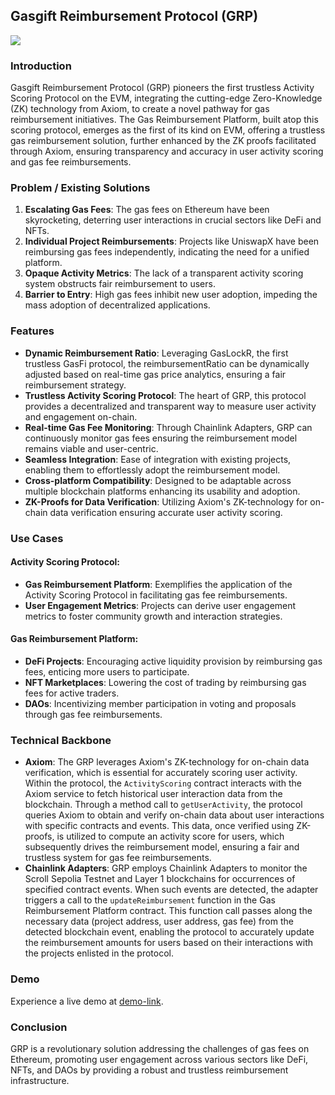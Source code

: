 ## Gasgift Reimbursement Protocol (GRP)

![](https://github.com/chiguayeshao/gas-reimbursement-platform/blob/main/public/gas-reimbursement.png)

### Introduction
Gasgift Reimbursement Protocol (GRP) pioneers the first trustless Activity Scoring Protocol on the EVM, integrating the cutting-edge Zero-Knowledge (ZK) technology from Axiom, to create a novel pathway for gas reimbursement initiatives. The Gas Reimbursement Platform, built atop this scoring protocol, emerges as the first of its kind on EVM, offering a trustless gas reimbursement solution, further enhanced by the ZK proofs facilitated through Axiom, ensuring transparency and accuracy in user activity scoring and gas fee reimbursements.


### Problem / Existing Solutions
1. **Escalating Gas Fees**: The gas fees on Ethereum have been skyrocketing, deterring user interactions in crucial sectors like DeFi and NFTs.
2. **Individual Project Reimbursements**: Projects like UniswapX have been reimbursing gas fees independently, indicating the need for a unified platform.
3. **Opaque Activity Metrics**: The lack of a transparent activity scoring system obstructs fair reimbursement to users.
4. **Barrier to Entry**: High gas fees inhibit new user adoption, impeding the mass adoption of decentralized applications.

### Features
- **Dynamic Reimbursement Ratio**: Leveraging GasLockR, the first trustless GasFi protocol, the reimbursementRatio can be dynamically adjusted based on real-time gas price analytics, ensuring a fair reimbursement strategy.
- **Trustless Activity Scoring Protocol**: The heart of GRP, this protocol provides a decentralized and transparent way to measure user activity and engagement on-chain.
- **Real-time Gas Fee Monitoring**: Through Chainlink Adapters, GRP can continuously monitor gas fees ensuring the reimbursement model remains viable and user-centric.
- **Seamless Integration**: Ease of integration with existing projects, enabling them to effortlessly adopt the reimbursement model.
- **Cross-platform Compatibility**: Designed to be adaptable across multiple blockchain platforms enhancing its usability and adoption.
- **ZK-Proofs for Data Verification**: Utilizing Axiom's ZK-technology for on-chain data verification ensuring accurate user activity scoring.

### Use Cases
#### Activity Scoring Protocol:
- **Gas Reimbursement Platform**: Exemplifies the application of the Activity Scoring Protocol in facilitating gas fee reimbursements.
- **User Engagement Metrics**: Projects can derive user engagement metrics to foster community growth and interaction strategies.

#### Gas Reimbursement Platform:
- **DeFi Projects**: Encouraging active liquidity provision by reimbursing gas fees, enticing more users to participate.
- **NFT Marketplaces**: Lowering the cost of trading by reimbursing gas fees for active traders.
- **DAOs**: Incentivizing member participation in voting and proposals through gas fee reimbursements.

### Technical Backbone
- **Axiom**: The GRP leverages Axiom's ZK-technology for on-chain data verification, which is essential for accurately scoring user activity. Within the protocol, the `ActivityScoring` contract interacts with the Axiom service to fetch historical user interaction data from the blockchain. Through a method call to `getUserActivity`, the protocol queries Axiom to obtain and verify on-chain data about user interactions with specific contracts and events. This data, once verified using ZK-proofs, is utilized to compute an activity score for users, which subsequently drives the reimbursement model, ensuring a fair and trustless system for gas fee reimbursements.
- **Chainlink Adapters**: GRP employs Chainlink Adapters to monitor the Scroll Sepolia Testnet and Layer 1 blockchains for occurrences of specified contract events. When such events are detected, the adapter triggers a call to the `updateReimbursement` function in the Gas Reimbursement Platform contract. This function call passes along the necessary data (project address, user address, gas fee) from the detected blockchain event, enabling the protocol to accurately update the reimbursement amounts for users based on their interactions with the projects enlisted in the protocol.


### Demo
Experience a live demo at [demo-link](http://demo-link.com).

### Conclusion
GRP is a revolutionary solution addressing the challenges of gas fees on Ethereum, promoting user engagement across various sectors like DeFi, NFTs, and DAOs by providing a robust and trustless reimbursement infrastructure.

